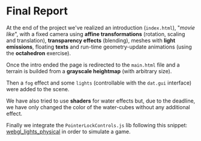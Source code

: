 # Final Report

At the end of the project we've realized an introduction (`index.html`), "*movie like*", with a fixed camera using **affine transformations** (rotation, scaling and translation), **transparency effects** (blending), meshes with **light emissions**, floating **texts** and run-time geometry-update animations (using the **octahedron** exercise).

Once the intro ended the page is redirected to the `main.html` file and a terrain is builded from a **grayscale heightmap** (with arbitrary size).

Then a `fog` effect and some `lights` (controllable with the 
`dat.gui` interface) were added to the scene.

We have also tried to use **shaders** for water effects but, due to the deadline, we have only changed the color of the water-cubes without any additional effect.  

Finally we integrate the `PointerLockControls.js` lib following this snippet: [webgl_lights_physical](https://threejs.org/examples/#webgl_lights_physical)
in order to simulate a game.